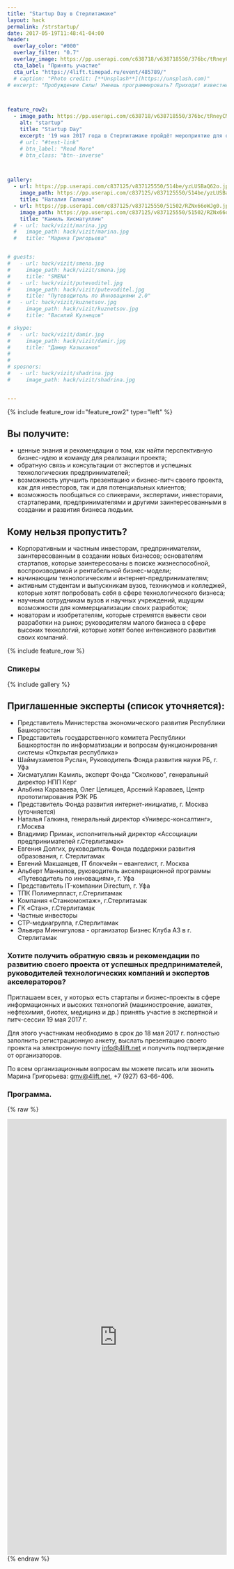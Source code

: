 ```yaml
---
title: "Startup Day в Стерлитамаке"
layout: hack
permalink: /strstartup/
date: 2017-05-19T11:48:41-04:00
header:
  overlay_color: "#000"
  overlay_filter: "0.7"
  overlay_image: https://pp.userapi.com/c638718/v638718550/376bc/tRneyCM9lT4.jpg
  cta_label: "Принять участие"
  cta_url: "https://4lift.timepad.ru/event/485789/"
  # caption: "Photo credit: [**Unsplash**](https://unsplash.com)"
# excerpt: "Пробуждение Силы! Умеешь программировать? Приходи! известные гости и спикеры, нетворкинг, призы от партнеров и много интересного. "



feature_row2:
  - image_path: https://pp.userapi.com/c638718/v638718550/376bc/tRneyCM9lT4.jpg
    alt: "startup"
    title: "Startup Day"
    excerpt: '19 мая 2017 года в Стерлитамаке пройдёт мероприятие для основателей технологических стартапов, авторов инновационных проектов и лиц, которые только хотят реализовать себя в сфере инновационно-технологического и интернет-предпринимательства. Организатором мероприятия выступает бизнес-акселератор LIFT при Стерлитамакском филиале БашГУ. Участие — бесплатное.'
    # url: "#test-link"
    # btn_label: "Read More"
    # btn_class: "btn--inverse"



gallery:
  - url: https://pp.userapi.com/c837125/v837125550/514be/yzLUSBaQ62o.jpg
    image_path: https://pp.userapi.com/c837125/v837125550/514be/yzLUSBaQ62o.jpg
    title: "Наталия Галкина"
  - url: https://pp.userapi.com/c837125/v837125550/51502/RZNx66oWJg0.jpg
    image_path: https://pp.userapi.com/c837125/v837125550/51502/RZNx66oWJg0.jpg
    title: "Камиль Хисматуллин"
  # - url: hack/vizit/marina.jpg
  #   image_path: hack/vizit/marina.jpg
  #   title: "Марина Григорьева"


# guests:
#   - url: hack/vizit/smena.jpg
#     image_path: hack/vizit/smena.jpg
#     title: "SMENA"
#   - url: hack/vizit/putevoditel.jpg
#     image_path: hack/vizit/putevoditel.jpg
#     title: "Путеводитель по Инновациями 2.0"
#   - url: hack/vizit/kuznetsov.jpg
#     image_path: hack/vizit/kuznetsov.jpg
#     title: "Василий Кузнецов"

# skype:
#   - url: hack/vizit/damir.jpg
#     image_path: hack/vizit/damir.jpg
#     title: "Дамир Казыханов"
#
#
# sposnors:
#   - url: hack/vizit/shadrina.jpg
#     image_path: hack/vizit/shadrina.jpg


---
```



{% include feature_row id="feature_row2" type="left" %}

## Вы получите:

* ценные знания и рекомендации о том, как найти перспективную бизнес-идею и команду для реализации проекта;
* обратную связь и консультации от экспертов и успешных технологических предпринимателей;
* возможность улучшить презентацию и бизнес-питч своего проекта, как для инвесторов, так и для потенциальных клиентов;
* возможность пообщаться со спикерами, экспертами, инвесторами, стартаперами, предпринимателями и другими заинтересованными в создании и развития бизнеса людьми.


## Кому нельзя пропустить?

* Корпоративным и частным инвесторам, предпринимателям, заинтересованным в создании новых бизнесов;
основателям стартапов, которые заинтересованы в поиске жизнеспособной, воспроизводимой и рентабельной бизнес-модели;
* начинающим технологическим и интернет-предпринимателям;
* активным студентам и выпускникам вузов, техникумов и колледжей, которые хотят попробовать себя в сфере технологического бизнеса;
* научным сотрудникам вузов и научных учреждений, ищущим возможности для коммерциализации своих разработок;
* новаторам и изобретателям, которые стремятся вывести свои разработки на рынок;
руководителям малого бизнеса в сфере высоких технологий​​, которые хотят более интенсивного развития своих компаний.



<!-- {% include feature_row id="intro" type="center" %} -->
{% include feature_row %}


### Спикеры

{% include gallery %}

<!--
### Спикеры с докладом

{% include gallery id="guests" %}


### Спикеры на телемосте




### Партнёры и спонсоры

{% include gallery id="sposnors" %} -->


## Приглашенные эксперты (список уточняется):

* Представитель Министерства экономического развития Республики Башкортостан
* Представитель государственного комитета Республики Башкортостан по информатизации и вопросам функционирования системы «Открытая республика»
* Шаймухаметов Руслан, Руководитель Фонда развития науки РБ, г. Уфа
* Хисматуллин Камиль, эксперт Фонда "Сколково", генеральный директор НПП Керг
* Альбина Караваева, Олег Целищев, Арсений Караваев, Центр прототипирования РЭК РБ
* Представитель Фонда развития интернет-инициатив, г. Москва (уточняется)
* Наталья Галкина, генеральный директор «Универс-консалтинг», г.Москва
* Владимир Примак, исполнительный директор «Ассоциации предпринимателей г.Стерлитамак»
* Евгения Долгих, руководитель Фонда поддержки развития образования, г. Стерлитамак
* Евгений Макшанцев, IT блокчейн – евангелист, г. Москва
* Альберт Маннапов, руководитель акселерационной программы «Путеводитель по инновациям», г. Уфа
* Представитель IT-компании Directum, г. Уфа
* ТПК Полимерпласт, г.Стерлитамак
* Компания «Станкомонтаж», г.Стерлитамак
* ГК «Стан», г.Стерлитамак
* Частные инвесторы
* СТР-медиагруппа, г.Стерлитамак
* Эльвира Миннигулова - организатор Бизнес Клуба А3 в г. Стерлитамак


### Хотите получить обратную связь и рекомендации по развитию своего проекта от успешных предпринимателей, руководителей технологических компаний и экспертов акселераторов?

Приглашаем всех, у которых есть стартапы и бизнес-проекты в сфере информационных и высоких технологий (машиностроение, авиатех, нефтехимия, биотех, медицина и др.) принять участие в экспертной и питч-сессии 19 мая 2017 г.

Для этого участникам необходимо в срок до 18 мая 2017 г. полностью заполнить регистрационную анкету, выслать презентацию своего проекта на электронную почту info@4lift.net и получить подтверждение от организаторов.

По всем организационным вопросам вы можете писать или звонить Марина Григорьева: gmv@4lift.net, +7 (927) 63-66-406.



### Программа.

{% raw %}
<iframe frameborder="no" border="0" marginwidth="0" marginheight="0" width="100%" height="1000px" src="https://docs.google.com/document/d/1ys2pScKyi2rzFwUJYfJm6KdWQauTEPaW35VSdbakgz8/pub?embedded=true"></iframe>
{% endraw %}



<!-- {: style="text-align: center;"} -->

